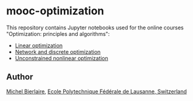 # mooc-optimization

This repository contains Jupyter notebooks used for the online courses "Optimization: principles and algorithms":

* [Linear optimization](https://courses.edx.org/courses/course-v1:EPFLx+optimizationX-1+3T2020/course/)
* [Network and discrete optimization](https://courses.edx.org/courses/course-v1:EPFLx+optimizationX-2+3T2020/course/)
* [Unconstrained nonlinear optimization](https://courses.edx.org/courses/course-v1:EPFLx+optimizationX-3+3T2020/course/)

## Author

[Michel Bierlaire](https://people.epfl.ch/michel.bierlaire), [Ecole Polytechnique Fédérale de Lausanne, Switzerland]()
